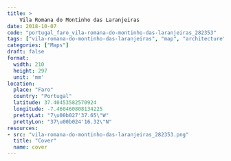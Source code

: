 ```yaml
---
title: > 
    Vila Romana do Montinho das Laranjeiras
date: 2018-10-07
code: "portugal_faro_vila-romana-do-montinho-das-laranjeiras_282353"
tags: ["vila-romana-do-montinho-das-laranjeiras", "map", "architecture", "buildings", "Faro", "Portugal"]
categories: ["Maps"]
draft: false
format:
  width: 210
  height: 297
  unit: 'mm'
location:
  place: "Faro"
  country: "Portugal"
  latitude: 37.40453582570924
  longitude: -7.460460808134225
  prettyLat: "7\u00b027'37.65\"W"
  prettyLon: "37\u00b024'16.32\"N"
resources:
- src: "vila-romana-do-montinho-das-laranjeiras_282353.png"
  title: "Cover"
  name: cover
---
```

